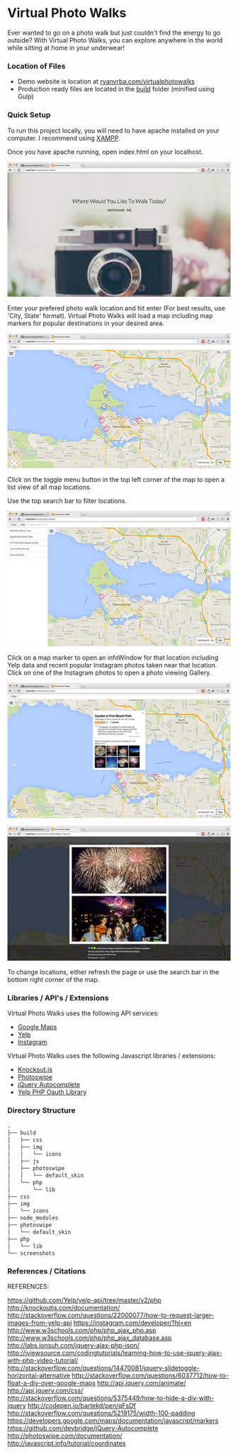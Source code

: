 # Virtual Photo Walks

Ever wanted to go on a photo walk but just couldn't find the energy to go outside?  With Virtual Photo Walks, you can explore anywhere in the world while sitting at home in your underwear!

### Location of Files

* Demo website is location at [ryanvrba.com/virtualphotowalks](http://ryanvrba.com/virtualphotowalks)
* Production ready files are located in the [build](build/) folder (minified using Gulp)

### Quick Setup

To run this project locally, you will need to have apache installed on your computer.  I recommend using [XAMPP](https://www.apachefriends.org/index.html).

Once you have apache running, open index.html on your localhost.

![Virtual Photo Walks splash page](screenshots/1.jpg)

Enter your prefered photo walk location and hit enter (For best results, use 'City, State' format).  Virtual Photo Walks will load a map including map markers for popular destinations in your desired area.

![Virtual Photo Walks splash page](screenshots/2.jpg)

Click on the toggle menu button in the top left corner of the map to open a list view of all map locations.

Use the top search bar to filter locations.

![Virtual Photo Walks splash page](screenshots/3.jpg)

Click on a map marker to open an infoWindow for that location including Yelp data and recent popular Instagram photos taken near that location.  Click on one of the Instagram photos to open a photo viewing Gallery.

![Virtual Photo Walks splash page](screenshots/4.jpg)

![Virtual Photo Walks splash page](screenshots/5.jpg)

To change locations, either refresh the page or use the search bar in the bottom right corner of the map.

### Libraries / API's / Extensions

Virtual Photo Walks uses the following API services:

* [Google Maps](https://developers.google.com/maps/?hl=en)
* [Yelp](https://www.yelp.com/developers/documentation/v2/overview)
* [Instagram](https://instagram.com/developer/?hl=en)

Virtual Photo Walks uses the following Javascript libraries / extensions:

* [Knockout.js](http://knockoutjs.com/)
* [Photoswipe](http://photoswipe.com/)
* [jQuery Autocomplete](https://github.com/devbridge/jQuery-Autocomplete)
* [Yelp PHP Oauth Library](https://github.com/Yelp/yelp-api/tree/master/v2/php)

### Directory Structure

```
.
├── build
│   ├── css
│   ├── img
│   │	└── icons
│   ├── js
│   ├── photoswipe
│   │	└── default_skin
│   └── php
│    	└── lib
├── css
├── img
│   └── icons
├── node_modules
├── photoswipe
│	└── default_skin
├──	php
│	└── lib
└── screenshots
```

### References / Citations

REFERENCES:

https://github.com/Yelp/yelp-api/tree/master/v2/php
http://knockoutjs.com/documentation/
http://stackoverflow.com/questions/22000077/how-to-request-larger-images-from-yelp-api
https://instagram.com/developer/?hl=en
http://www.w3schools.com/php/php_ajax_php.asp
http://www.w3schools.com/php/php_ajax_database.asp
http://labs.jonsuh.com/jquery-ajax-php-json/
http://iviewsource.com/codingtutorials/learning-how-to-use-jquery-ajax-with-php-video-tutorial/
http://stackoverflow.com/questions/14470081/jquery-slidetoggle-horizontal-alternative
http://stackoverflow.com/questions/6037712/how-to-float-a-div-over-google-maps
http://api.jquery.com/animate/
http://api.jquery.com/css/
http://stackoverflow.com/questions/5375449/how-to-hide-a-div-with-jquery
http://codepen.io/bartekd/pen/qFsDf
http://stackoverflow.com/questions/5219175/width-100-padding
https://developers.google.com/maps/documentation/javascript/markers
https://github.com/devbridge/jQuery-Autocomplete
http://photoswipe.com/documentation/
http://javascript.info/tutorial/coordinates
